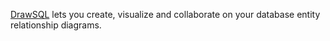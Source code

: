 
[DrawSQL](https://drawsql.app/) lets you create, visualize and collaborate on your database entity relationship diagrams.
